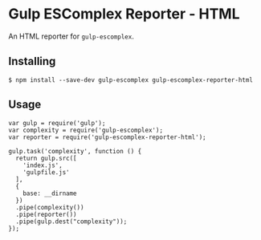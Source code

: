# Gulp ESComplex Reporter - HTML

An HTML reporter for `gulp-escomplex`.

## Installing

```
$ npm install --save-dev gulp-escomplex gulp-escomplex-reporter-html
```

## Usage

```
var gulp = require('gulp');
var complexity = require('gulp-escomplex');
var reporter = require('gulp-escomplex-reporter-html');

gulp.task('complexity', function () {
  return gulp.src([
    'index.js',
    'gulpfile.js'
  ],
  {
    base: __dirname
  })
  .pipe(complexity())
  .pipe(reporter())
  .pipe(gulp.dest("complexity"));
});
```
